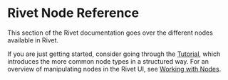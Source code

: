 # Rivet Node Reference

This section of the Rivet documentation goes over the different nodes available in Rivet.

If you are just getting started, consider going through the [Tutorial](./tutorial), which introduces the more common node types in a structured way. For an overview of manipulating nodes in the Rivet UI, see [Working with Nodes](./user-guide/adding-connecting-nodes).
